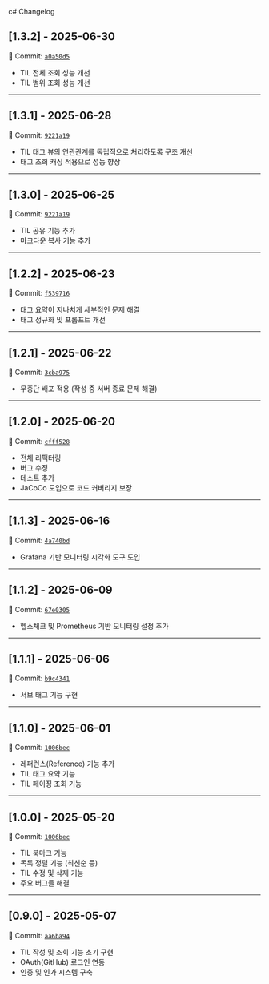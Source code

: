 c# Changelog

## [1.3.2] - 2025-06-30

🔖 Commit: [`a0a50d5`](https://github.com/TilGuy/BE_TilGuy/commit/a0a50d590b0a39c6d329426062322b62824cfbfc)

- TIL 전체 조회 성능 개선
- TIL 범위 조회 성능 개선

---

## [1.3.1] - 2025-06-28

🔖 Commit: [`9221a19`](https://github.com/TilGuy/BE_TilGuy/commit/9221a19b97d64c27ec767bc579d4234c99401ada)

- TIL 태그 뷰의 연관관계를 독립적으로 처리하도록 구조 개선
- 태그 조회 캐싱 적용으로 성능 향상

---

## [1.3.0] - 2025-06-25

🔖 Commit: [`9221a19`](https://github.com/TilGuy/BE_TilGuy/commit/9221a19b97d64c27ec767bc579d4234c99401ada)

- TIL 공유 기능 추가
- 마크다운 복사 기능 추가

---

## [1.2.2] - 2025-06-23

🔖 Commit: [`f539716`](https://github.com/TilGuy/BE_TilGuy/commit/f53971664e2f874b045b82b19f3799aac707b526)

- 태그 요약이 지나치게 세부적인 문제 해결
- 태그 정규화 및 프롬프트 개선

---

## [1.2.1] - 2025-06-22

🔖 Commit: [`3cba975`](https://github.com/TilGuy/BE_TilGuy/commit/3cba975d42bbeacb1989e42b4f64c74e6d3e454f)

- 무중단 배포 적용 (작성 중 서버 종료 문제 해결)

---

## [1.2.0] - 2025-06-20

🔖 Commit: [`cfff528`](https://github.com/TilGuy/BE_TilGuy/commit/cfff52851de796737507c02e6e2d96f0b6e34556)

- 전체 리팩터링
- 버그 수정
- 테스트 추가
- JaCoCo 도입으로 코드 커버리지 보장

---

## [1.1.3] - 2025-06-16

🔖 Commit: [`4a740bd`](https://github.com/TilGuy/BE_TilGuy/commit/4a740bd4b95f1b5531911ffcfb0eb98a33f8f007)

- Grafana 기반 모니터링 시각화 도구 도입

---

## [1.1.2] - 2025-06-09

🔖 Commit: [`67e0305`](https://github.com/TilGuy/BE_TilGuy/commit/67e03057198d1eac73441f8d0bb68833d7828fb9)

- 헬스체크 및 Prometheus 기반 모니터링 설정 추가

---

## [1.1.1] - 2025-06-06

🔖 Commit: [`b9c4341`](https://github.com/TilGuy/BE_TilGuy/commit/b9c434121c7d7a7c8e6ee512924d72e5c0ec6809)

- 서브 태그 기능 구현

---

## [1.1.0] - 2025-06-01

🔖 Commit: [`1006bec`](https://github.com/TilGuy/BE_TilGuy/commit/1006bec3aacb63a045af0b5c88a8bdec3d39afd8)

- 레퍼런스(Reference) 기능 추가
- TIL 태그 요약 기능
- TIL 페이징 조회 기능

---

## [1.0.0] - 2025-05-20

🔖 Commit: [`1006bec`](https://github.com/TilGuy/BE_TilGuy/commit/1006bec3aacb63a045af0b5c88a8bdec3d39afd8)

- TIL 북마크 기능
- 목록 정렬 기능 (최신순 등)
- TIL 수정 및 삭제 기능
- 주요 버그들 해결

---

## [0.9.0] - 2025-05-07

🔖 Commit: [`aa6ba94`](https://github.com/TilGuy/BE_TilGuy/commit/aa6ba94040ded819da46ee0965fe35504fd49356)

- TIL 작성 및 조회 기능 초기 구현
- OAuth(GitHub) 로그인 연동
- 인증 및 인가 시스템 구축
